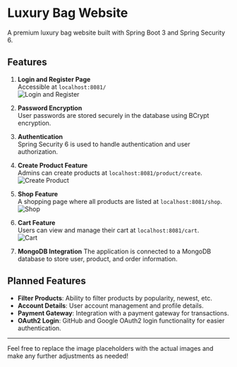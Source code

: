 # Luxury Bag Website

A premium luxury bag website built with Spring Boot 3 and Spring Security 6.

## Features

1. **Login and Register Page**  
   Accessible at `localhost:8081/`  
   ![Login and Register](image-placeholder)  

2. **Password Encryption**  
   User passwords are stored securely in the database using BCrypt encryption.  

3. **Authentication**  
   Spring Security 6 is used to handle authentication and user authorization.  

4. **Create Product Feature**  
   Admins can create products at `localhost:8081/product/create`.  
   ![Create Product](image-placeholder)  

5. **Shop Feature**  
   A shopping page where all products are listed at `localhost:8081/shop`.  
   ![Shop](image-placeholder)  

6. **Cart Feature**  
   Users can view and manage their cart at `localhost:8081/cart`.  
   ![Cart](image-placeholder)

7. **MongoDB Integration**
  The application is connected to a MongoDB database to store user, product, and order information.


## Planned Features

- **Filter Products**: Ability to filter products by popularity, newest, etc.
- **Account Details**: User account management and profile details.
- **Payment Gateway**: Integration with a payment gateway for transactions.
- **OAuth2 Login**: GitHub and Google OAuth2 login functionality for easier authentication.

---

Feel free to replace the image placeholders with the actual images and make any further adjustments as needed!
